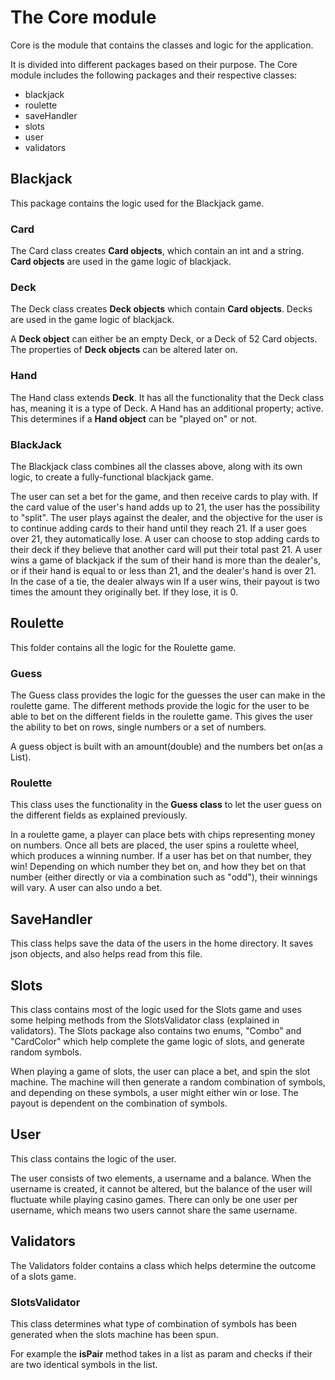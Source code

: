 # The Core module

Core is the module that contains the classes and logic for the application.

It is divided into different packages based on their purpose. The Core module includes the following
packages and their respective classes:


- blackjack
- roulette
- saveHandler
- slots
- user
- validators

## Blackjack

This package contains the logic used for the Blackjack game.

### Card
The Card class creates **Card objects**, which contain an int and a string. 
 **Card objects** are used in the game logic of blackjack.

### Deck

The Deck class creates  **Deck objects** which contain **Card objects**. Decks are used in
the game logic of blackjack.

A **Deck object** can either be an empty Deck, or a Deck of 52 Card objects. 
The properties of **Deck objects** can be altered later on.

### Hand

The Hand class extends **Deck**. It has all the functionality that the Deck class has, meaning it is a type of Deck. 
A Hand has an additional property; active. 
This determines if a **Hand object** can be "played on" or not.

### BlackJack

The Blackjack class combines all the classes above, along with its own logic, to create a fully-functional
blackjack game.

The user can set a bet for the game, and then receive cards to play with. 
If the card value of the user's hand adds up to 21, the user has the possibility to "split".
The user plays against the dealer, and the objective for the user is to continue adding cards to 
their hand until they reach 21. If a user goes over 21, they automatically lose. A user can choose
to stop adding cards to their deck if they believe that another card will put their total past 21. 
A user wins a game of blackjack if the sum of their hand is more than the dealer's, or if their
hand is equal to or less than 21, and the dealer's hand is over 21. In the case of a tie, the dealer always win
If a user wins, their payout is two times the amount they originally bet. If they lose, it is 0.

## Roulette

This folder contains all the logic for the Roulette game.


### Guess

The Guess class provides the logic for the guesses the user can make in the roulette game. 
The different methods provide the logic for the user to be able to bet on the different fields in the roulette game. 
This gives the user the ability to bet on rows, single numbers or a set of numbers.

A guess object is built with an amount(double) and the numbers bet on(as a List).

### Roulette
This class uses the functionality in the **Guess class** to let the user guess on the different fields as explained previously.

In a roulette game, a player can place bets with chips representing money on numbers. Once all bets are placed,
the user spins a roulette wheel, which produces a winning number. If a user has bet on that number,
they win! Depending on which number they bet on, and how they bet on that number (either directly
or via a combination such as "odd"), their winnings will vary. A user can also undo a bet.


## SaveHandler

This class helps save the data of the users in the home directory. 
It saves json objects, and also helps read from this file.

## Slots

This class contains most of the logic used for the Slots game
and uses some helping methods from the SlotsValidator class (explained in validators).
The Slots package also contains two enums, "Combo" and "CardColor" which help complete the 
game logic of slots, and generate random symbols.

When playing a game of slots, the user can place a bet, and spin the slot machine.
The machine will then generate a random combination of symbols, and depending on these symbols, 
a user might either win or lose. The payout is dependent on the combination of symbols.

## User

This class contains the logic of the user.

The user consists of two elements, a username and a balance. 
When the username is created, it cannot be altered, but the balance of the user will fluctuate while playing casino games. 
There can only be one user per username, which means two users cannot share the same username.

## Validators

The Validators folder contains a class which helps determine the outcome of a slots game.

### SlotsValidator

This class determines what type of combination of symbols has been generated when the slots machine has been spun.

For example the **isPair** method takes in a list as param and checks if their are two identical symbols in the list.
